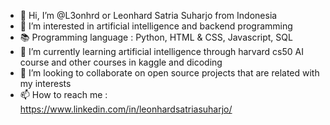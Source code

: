 - 👋 Hi, I’m @L3onhrd or Leonhard Satria Suharjo from Indonesia
- 👀 I’m interested in artificial intelligence and backend programming
- 📚 Programming language : Python, HTML & CSS, Javascript, SQL
- 🌱 I’m currently learning artificial intelligence through harvard cs50 AI course and other courses in kaggle and dicoding 
- 💞️ I’m looking to collaborate on open source projects that are related with my interests 
- 📫 How to reach me : https://www.linkedin.com/in/leonhardsatriasuharjo/

<!---
L3onhrd/L3onhrd is a ✨ special ✨ repository because its `README.md` (this file) appears on your GitHub profile.
You can click the Preview link to take a look at your changes.
--->

